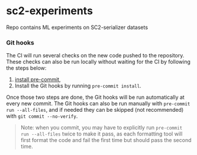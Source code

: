# sc2-experiments
Repo contains ML experiments on SC2-serializer datasets

### Git hooks
The CI will run several checks on the new code pushed to the repository. These checks can also be run locally without waiting for the CI by following the steps below:

1. [install pre-commit](https://pre-commit.com/#install),
2. Install the Git hooks by running `pre-commit install`.

Once those two steps are done, the Git hooks will be run automatically at every new commit. The Git hooks can also be run manually with `pre-commit run --all-files`, and if needed they can be skipped (not recommended) with `git commit --no-verify`.

> Note: when you commit, you may have to explicitly run `pre-commit run --all-files` twice to make it pass, as each formatting tool will first format the code and fail the first time but should pass the second time.
